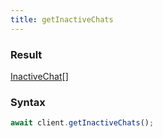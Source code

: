 ```yaml
---
title: getInactiveChats
---
```


### Result 

<div class="font-mono"><a href="/gh/types/inactivechat"  >InactiveChat</a><span class="opacity-50">[]</span></div>

### Syntax

```ts
await client.getInactiveChats();
```




